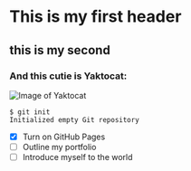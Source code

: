# This is my first header
## this is my second
### And this cutie is Yaktocat:

![Image of Yaktocat](https://octodex.github.com/images/yaktocat.png)

```
$ git init
Initialized empty Git repository 
```
- [x] Turn on GitHub Pages
- [ ] Outline my portfolio
- [ ] Introduce myself to the world
